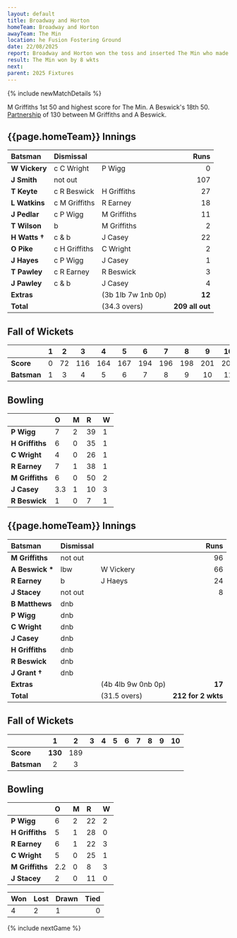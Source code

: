 ```yaml
---
layout: default
title: Broadway and Horton
homeTeam: Broadway and Horton
awayTeam: The Min
location: he Fusion Fostering Ground
date: 22/08/2025
report: Broadway and Horton won the toss and inserted The Min who made 226 akk out in 39.5 overs (40 over). Broadway and Horton replied with 130 all out in 26.2 overs.
result: The Min won by 8 wkts
next: 
parent: 2025 Fixtures
---
```


{% include newMatchDetails %}

M Griffiths 1st 50 and highest score for The Min. A Beswick's 18th 50.<br/>
[Partnership](../records/partnerships#100-partnerships-by-total) of 130 between M Griffiths and A Beswick.

## {{page.homeTeam}} Innings

| Batsman | Dismissal | | Runs |
|:---|:---|---|---:|
| **W Vickery** | c C Wright | P Wigg | 0 |
| **J Smith** | not out |  | 107 |
| **T Keyte** | c R Beswick | H Griffiths | 27 |
| **L Watkins** | c M Griffiths | R Earney | 18 |
| **J Pedlar** | c P Wigg | M Griffiths | 11 |
| **T Wilson** | b | M Griffiths | 2 |
| **H Watts  &#8224;** | c & b | J Casey | 22 |
| **O Pike** | c H Griffiths | C Wright | 2 |
| **J Hayes** | c P Wigg | J Casey | 1 |
| **T Pawley** | c R Earney | R Beswick | 3 |
| **J Pawley** | c & b | J Casey | 4 |
| **Extras** | | (3b 1lb 7w 1nb 0p) | **12** |
| **Total** | | (34.3 overs) | **209 all out** |

## Fall of Wickets

| | 1 | 2 | 3 | 4 | 5 | 6 | 7 | 8 | 9 | 10 |
|---|:---:|:---:|:---:|:---:|:---:|:---:|:---:|:---:|:---:|:---:|
| **Score** | 0 | 72 | 116 | 164 | 167 | 194 | 196 | 198 | 201 | 209 |
| **Batsman** | 1 | 3 | 4 | 5 | 6 | 7 | 8 | 9 | 10 | 11 |

## Bowling

| | O | M | R | W |
|---|:---|:---|:---|:---|
| **P Wigg** | 7 | 2 | 39 | 1 |
| **H Griffiths** | 6 | 0 | 35 | 1 |
| **C Wright** | 4 | 0 | 26 | 1 |
| **R Earney** | 7 | 1 | 38 | 1 |
| **M Griffiths** | 6 | 0 | 50 | 2 |
| **J Casey** | 3.3 | 1 | 10 | 3 |
| **R Beswick** | 1 | 0 | 7 | 1 |


## {{page.homeTeam}} Innings

| Batsman | Dismissal | | Runs |
|:---|:---|---|---:|
| **M Griffiths** | not out |  | 96 |
| **A Beswick &#42;** | lbw | W Vickery | 66 |
| **R Earney** | b | J Haeys| 24 |
| **J Stacey** | not out |  | 8 |
| **B Matthews** | dnb |  |  |
| **P Wigg** | dnb |  |  |
| **C Wright** | dnb |  |  |
| **J Casey** | dnb |  |  |
| **H Griffiths** | dnb |  |  |
| **R Beswick** | dnb |  |  |
| **J Grant &#8224;** | dnb |  |  |
| **Extras** | | (4b 4lb 9w 0nb 0p) | **17** |
| **Total** | | (31.5 overs) | **212 for 2 wkts** |

## Fall of Wickets

| | 1 | 2 | 3 | 4 | 5 | 6 | 7 | 8 | 9 | 10 |
|---|:---:|:---:|:---:|:---:|:---:|:---:|:---:|:---:|:---:|:---:|
| **Score** | **130** | 189 |  |  |  |  |  |  |  |  |
| **Batsman** | 2 | 3 |  |  |  |  |  |  |  |  | 

## Bowling

| | O | M | R | W |
|---|:---|:---|:---|:---|
| **P Wigg** | 6 | 2 | 22 | 2 |
| **H Griffiths** | 5 | 1 | 28 | 0 |
| **R Earney** | 6 | 1 | 22 | 3 |
| **C Wright** | 5 | 0 | 25 | 1 |
| **M Griffiths** | 2.2 | 0 | 8 | 3 |
| **J Stacey** | 2 | 0 | 11 | 0 |

| Won | Lost | Drawn | Tied |
|:---|:---|:---|---:|
| 4 | 2 | 1 | 0 |

{% include nextGame %}